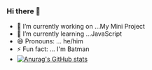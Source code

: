 ### Hi there 👋


- 🔭 I’m currently working on ...My Mini Project
- 🌱 I’m currently learning ...JavaScript
- 😄 Pronouns: ... he/him
- ⚡ Fun fact: ... I'm Batman 
- [![Anurag's GitHub stats](https://github-readme-stats.vercel.app/api?username=gokul-369&show_icons=true&theme=radical)](https://github.com/anuraghazra/github-readme-stats)
